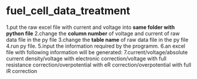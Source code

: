 # fuel_cell_data_treatment
1.put the raw excel file with current and voltage into **same folder with python file**
2.change the **column number** of voltage and current of raw data file in the py file
3.change the **table name** of raw data file in the py file
4.run py file.
5.input the information required by the programm. 
6.an excel file with following information will be generated:
7.current/voltage/absolute current density/voltage with electronic correction/voltage with full resistance correction/overpotential with eR correction/overpotential with full iR correction
